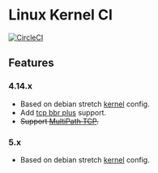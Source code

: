 # Linux Kernel CI

[![CircleCI](https://circleci.com/gh/pexcn/linux-kernel-ci.svg?style=svg)](https://circleci.com/gh/pexcn/linux-kernel-ci)

## Features

### 4.14.x

- Based on debian stretch [kernel](https://packages.debian.org/stretch/linux-image-4.9.0-11-amd64) config.
- Add [tcp bbr plus](https://github.com/pexcn/linux-tcp-mod/tree/master/tcp_bbr_plus) support.
- ~~Support [MultiPath TCP](https://www.multipath-tcp.org).~~

### 5.x

- Based on debian stretch [kernel](https://packages.debian.org/buster-backports/linux-image-5.2.0-0.bpo.3-amd64) config.
